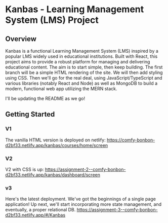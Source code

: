# Kanbas - Learning Management System (LMS) Project

## Overview

Kanbas is a functional Learning Management System (LMS) inspired by a popular LMS widely used in educational institutions. Built with React, this project aims to provide a robust platform for managing and delivering educational content. The aim is to start simple, then keep building. The first branch will be a simple HTML rendering of the site. We will then add styling using CSS. Then we'll go for the real deal, using JavaScript/TypeScript and various libraries (notably React and Node) as well as MongoDB to build a modern, functional web app utilizing the MERN stack. 

I'll be updating the README as we go! 

## Getting Started

### V1

The vanilla HTML version is deployed on netlify: https://comfy-bonbon-d2bf33.netlify.app/kanbas/courses/home/screen

### V2
V2 with CSS is up: https://assignment-2--comfy-bonbon-d2bf33.netlify.app/kanbas/dashboard/screen

### v3
Here's the latest deployment. We've got the beginnings of a single page application! Up next, we'll start incorporating more state management, and eventually, a proper relational DB. https://assignment-3--comfy-bonbon-d2bf33.netlify.app/#/Kanbas
